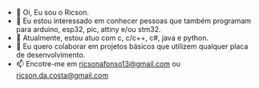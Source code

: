 - 👋 Oi, Eu sou o Ricson.
- 👀 Eu estou interessado em conhecer pessoas que também programam para arduino, esp32, pic, attiny e/ou stm32.
- 🌱 Atualmente, estou atuo com c, c/c++, c#, java e python.
- 💞️ Eu quero colaborar em projetos básicos que utilizem qualquer placa de desenvolvimento.
- 📫 Encotre-me em ricsonafonso13@gmail.com ou ricson.da.costa@gmail.com

